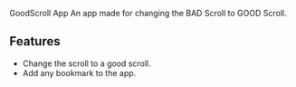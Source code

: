 GoodScroll App
An app made for changing the BAD Scroll to GOOD Scroll.

## Features
- Change the scroll to a good scroll.
- Add any bookmark to the app.
